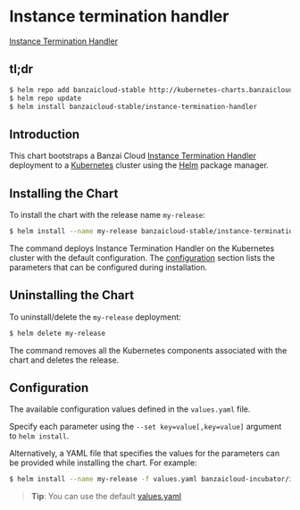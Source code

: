 # Instance termination handler

[Instance Termination Handler](https://github.com/banzaicloud/instance-termination-handler)

## tl;dr

```bash
$ helm repo add banzaicloud-stable http://kubernetes-charts.banzaicloud.com/branch/master
$ helm repo update
$ helm install banzaicloud-stable/instance-termination-handler
```

## Introduction

This chart bootstraps a Banzai Cloud [Instance Termination Handler](https://github.com/banzaicloud/banzai-charts/instance-termination-handler) deployment to a [Kubernetes](http://kubernetes.io) cluster using the [Helm](https://helm.sh) package manager.

## Installing the Chart

To install the chart with the release name `my-release`:

```bash
$ helm install --name my-release banzaicloud-stable/instance-termination-handler
```

The command deploys Instance Termination Handler on the Kubernetes cluster with the default configuration. The [configuration](#configuration) section lists the parameters that can be configured during installation.

## Uninstalling the Chart

To uninstall/delete the `my-release` deployment:

```bash
$ helm delete my-release
```

The command removes all the Kubernetes components associated with the chart and deletes the release.

## Configuration

The available configuration values defined in the `values.yaml` file.

Specify each parameter using the `--set key=value[,key=value]` argument to `helm install`.

Alternatively, a YAML file that specifies the values for the parameters can be provided while installing the chart. For example:

```bash
$ helm install --name my-release -f values.yaml banzaicloud-incubator/instance-termination-handler
```

> **Tip**: You can use the default [values.yaml](values.yaml)
